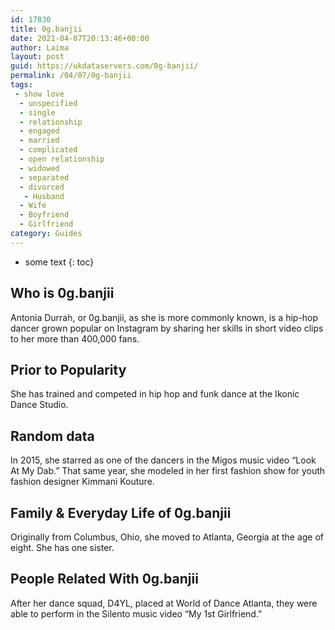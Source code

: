 ```yaml
---
id: 17830
title: 0g.banjii
date: 2021-04-07T20:13:46+00:00
author: Laima
layout: post
guid: https://ukdataservers.com/0g-banjii/
permalink: /04/07/0g-banjii
tags:
 - show love
  - unspecified
  - single
  - relationship
  - engaged
  - married
  - complicated
  - open relationship
  - widowed
  - separated
  - divorced
   - Husband
  - Wife
  - Boyfriend
  - Girlfriend
category: Guides
---
```


* some text
{: toc}


## Who is 0g.banjii
                  
                  
                  
Antonia Durrah, or 0g.banjii, as she is more commonly known, is a hip-hop dancer grown popular on Instagram by sharing her skills in short video clips to her more than 400,000 fans.
                  
              
            
              
            
                
                
                
## Prior to Popularity
                  
                  
                  
She has trained and competed in hip hop and funk dance at the Ikonic Dance Studio.
                  
              
            
              
            
                
                
                
## Random data
                  
                  
                  
In 2015, she starred as one of the dancers in the Migos music video &#8220;Look At My Dab.&#8221; That same year, she modeled in her first fashion show for youth fashion designer Kimmani Kouture.
                  
              
            
              
            
                
                
                
## Family & Everyday Life of 0g.banjii
                  
                  
                  
Originally from Columbus, Ohio, she moved to Atlanta, Georgia at the age of eight. She has one sister. 
                  
              
            
              
            
                
                
                
## People Related With 0g.banjii
                  
                  
                  
After her dance squad, D4YL, placed at World of Dance Atlanta, they were able to perform in the Silento music video &#8220;My 1st Girlfriend.&#8221;
                  
              
            
              
            
                
              
            
              
              
            
            
              
            
          
          
          